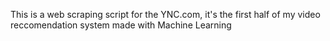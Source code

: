 This is a web scraping script for the YNC.com, it's the first half of my video reccomendation system made with Machine Learning
